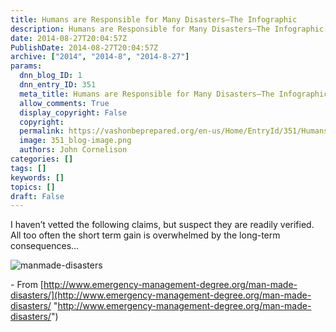 ```yaml
---
title: Humans are Responsible for Many Disasters–The Infographic
description: Humans are Responsible for Many Disasters–The Infographic
date: 2014-08-27T20:04:57Z
PublishDate: 2014-08-27T20:04:57Z
archive: ["2014", "2014-8", "2014-8-27"]
params:
  dnn_blog_ID: 1
  dnn_entry_ID: 351
  meta_title: Humans are Responsible for Many Disasters–The Infographic
  allow_comments: True
  display_copyright: False
  copyright:
  permalink: https://vashonbeprepared.org/en-us/Home/EntryId/351/Humans-are-Responsible-for-Many-Disasters-ndash-The-Infographic
  image: 351_blog-image.png
  authors: John Cornelison
categories: []
tags: []
keywords: []
topics: []
draft: False
---
```


I haven’t vetted the following claims, but suspect they are readily verified. All too often the short term gain is overwhelmed by the long-term consequences…

![manmade-disasters](http://www.emergency-management-degree.org/wp-content/uploads/2014/03/manmade-disasters.jpg)

\- From [http://www.emergency-management-degree.org/man-made-disasters/](http://www.emergency-management-degree.org/man-made-disasters/ "http://www.emergency-management-degree.org/man-made-disasters/")
